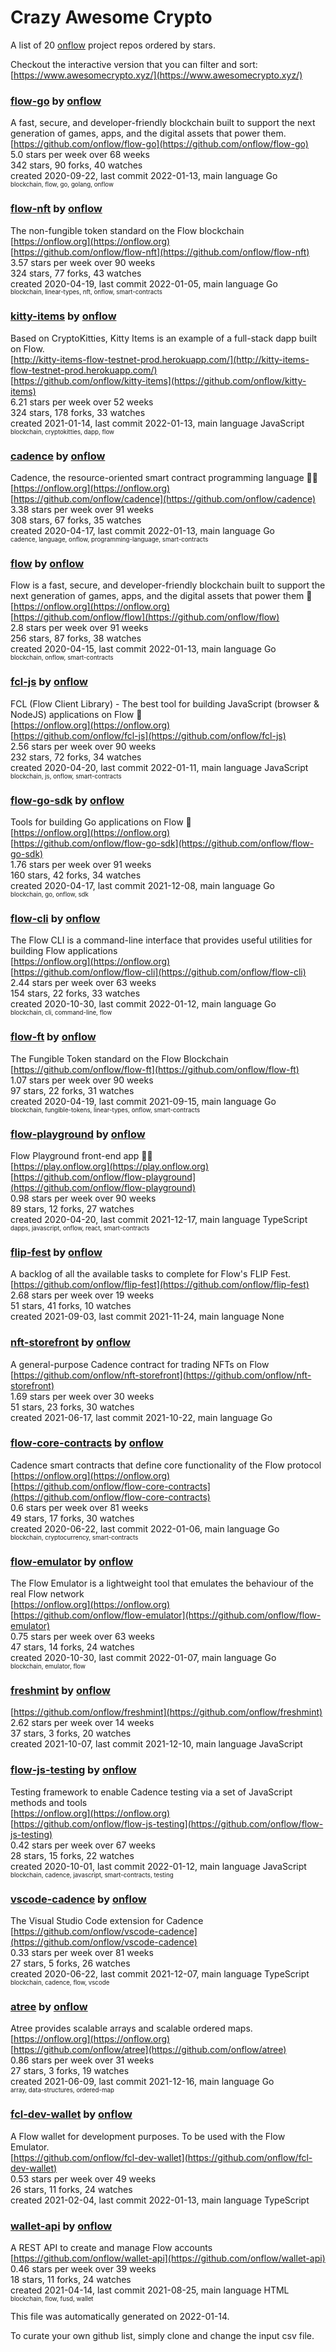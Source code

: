 # Crazy Awesome Crypto
A list of 20 [onflow](https://github.com/onflow) project repos ordered by stars.  

Checkout the interactive version that you can filter and sort: 
[https://www.awesomecrypto.xyz/](https://www.awesomecrypto.xyz/)  


### [flow-go](https://github.com/onflow/flow-go) by [onflow](https://github.com/onflow)  
A fast, secure, and developer-friendly blockchain built to support the next generation of games, apps, and the digital assets that power them.  
[https://github.com/onflow/flow-go](https://github.com/onflow/flow-go)  
5.0 stars per week over 68 weeks  
342 stars, 90 forks, 40 watches  
created 2020-09-22, last commit 2022-01-13, main language Go  
<sub><sup>blockchain, flow, go, golang, onflow</sup></sub>


### [flow-nft](https://github.com/onflow/flow-nft) by [onflow](https://github.com/onflow)  
The non-fungible token standard on the Flow blockchain  
[https://onflow.org](https://onflow.org)  
[https://github.com/onflow/flow-nft](https://github.com/onflow/flow-nft)  
3.57 stars per week over 90 weeks  
324 stars, 77 forks, 43 watches  
created 2020-04-19, last commit 2022-01-05, main language Go  
<sub><sup>blockchain, linear-types, nft, onflow, smart-contracts</sup></sub>


### [kitty-items](https://github.com/onflow/kitty-items) by [onflow](https://github.com/onflow)  
Based on CryptoKitties, Kitty Items is an example of a full-stack dapp built on Flow.  
[http://kitty-items-flow-testnet-prod.herokuapp.com/](http://kitty-items-flow-testnet-prod.herokuapp.com/)  
[https://github.com/onflow/kitty-items](https://github.com/onflow/kitty-items)  
6.21 stars per week over 52 weeks  
324 stars, 178 forks, 33 watches  
created 2021-01-14, last commit 2022-01-13, main language JavaScript  
<sub><sup>blockchain, cryptokitties, dapp, flow</sup></sub>


### [cadence](https://github.com/onflow/cadence) by [onflow](https://github.com/onflow)  
Cadence, the resource-oriented smart contract programming language 🏃‍♂️  
[https://onflow.org](https://onflow.org)  
[https://github.com/onflow/cadence](https://github.com/onflow/cadence)  
3.38 stars per week over 91 weeks  
308 stars, 67 forks, 35 watches  
created 2020-04-17, last commit 2022-01-13, main language Go  
<sub><sup>cadence, language, onflow, programming-language, smart-contracts</sup></sub>


### [flow](https://github.com/onflow/flow) by [onflow](https://github.com/onflow)  
Flow is a fast, secure, and developer-friendly blockchain built to support the next generation of games, apps, and the digital assets that power them 🌊  
[https://onflow.org](https://onflow.org)  
[https://github.com/onflow/flow](https://github.com/onflow/flow)  
2.8 stars per week over 91 weeks  
256 stars, 87 forks, 38 watches  
created 2020-04-15, last commit 2022-01-13, main language Go  
<sub><sup>blockchain, onflow, smart-contracts</sup></sub>


### [fcl-js](https://github.com/onflow/fcl-js) by [onflow](https://github.com/onflow)  
FCL (Flow Client Library) - The best tool for building JavaScript (browser & NodeJS) applications on Flow 🌊  
[https://onflow.org](https://onflow.org)  
[https://github.com/onflow/fcl-js](https://github.com/onflow/fcl-js)  
2.56 stars per week over 90 weeks  
232 stars, 72 forks, 34 watches  
created 2020-04-20, last commit 2022-01-11, main language JavaScript  
<sub><sup>blockchain, js, onflow, smart-contracts</sup></sub>


### [flow-go-sdk](https://github.com/onflow/flow-go-sdk) by [onflow](https://github.com/onflow)  
Tools for building Go applications on Flow :ocean:  
[https://onflow.org](https://onflow.org)  
[https://github.com/onflow/flow-go-sdk](https://github.com/onflow/flow-go-sdk)  
1.76 stars per week over 91 weeks  
160 stars, 42 forks, 34 watches  
created 2020-04-17, last commit 2021-12-08, main language Go  
<sub><sup>blockchain, go, onflow, sdk</sup></sub>


### [flow-cli](https://github.com/onflow/flow-cli) by [onflow](https://github.com/onflow)  
The Flow CLI is a command-line interface that provides useful utilities for building Flow applications  
[https://onflow.org](https://onflow.org)  
[https://github.com/onflow/flow-cli](https://github.com/onflow/flow-cli)  
2.44 stars per week over 63 weeks  
154 stars, 22 forks, 33 watches  
created 2020-10-30, last commit 2022-01-12, main language Go  
<sub><sup>blockchain, cli, command-line, flow</sup></sub>


### [flow-ft](https://github.com/onflow/flow-ft) by [onflow](https://github.com/onflow)  
The Fungible Token standard on the Flow Blockchain   
[https://github.com/onflow/flow-ft](https://github.com/onflow/flow-ft)  
1.07 stars per week over 90 weeks  
97 stars, 22 forks, 31 watches  
created 2020-04-19, last commit 2021-09-15, main language Go  
<sub><sup>blockchain, fungible-tokens, linear-types, onflow, smart-contracts</sup></sub>


### [flow-playground](https://github.com/onflow/flow-playground) by [onflow](https://github.com/onflow)  
Flow Playground front-end app 🤹‍♂️  
[https://play.onflow.org](https://play.onflow.org)  
[https://github.com/onflow/flow-playground](https://github.com/onflow/flow-playground)  
0.98 stars per week over 90 weeks  
89 stars, 12 forks, 27 watches  
created 2020-04-20, last commit 2021-12-17, main language TypeScript  
<sub><sup>dapps, javascript, onflow, react, smart-contracts</sup></sub>


### [flip-fest](https://github.com/onflow/flip-fest) by [onflow](https://github.com/onflow)  
A backlog of all the available tasks to complete for Flow's FLIP Fest.  
[https://github.com/onflow/flip-fest](https://github.com/onflow/flip-fest)  
2.68 stars per week over 19 weeks  
51 stars, 41 forks, 10 watches  
created 2021-09-03, last commit 2021-11-24, main language None  


### [nft-storefront](https://github.com/onflow/nft-storefront) by [onflow](https://github.com/onflow)  
A general-purpose Cadence contract for trading NFTs on Flow  
[https://github.com/onflow/nft-storefront](https://github.com/onflow/nft-storefront)  
1.69 stars per week over 30 weeks  
51 stars, 23 forks, 30 watches  
created 2021-06-17, last commit 2021-10-22, main language Go  


### [flow-core-contracts](https://github.com/onflow/flow-core-contracts) by [onflow](https://github.com/onflow)  
Cadence smart contracts that define core functionality of the Flow protocol  
[https://onflow.org](https://onflow.org)  
[https://github.com/onflow/flow-core-contracts](https://github.com/onflow/flow-core-contracts)  
0.6 stars per week over 81 weeks  
49 stars, 17 forks, 30 watches  
created 2020-06-22, last commit 2022-01-06, main language Go  
<sub><sup>blockchain, cryptocurrency, smart-contracts</sup></sub>


### [flow-emulator](https://github.com/onflow/flow-emulator) by [onflow](https://github.com/onflow)  
The Flow Emulator is a lightweight tool that emulates the behaviour of the real Flow network  
[https://onflow.org](https://onflow.org)  
[https://github.com/onflow/flow-emulator](https://github.com/onflow/flow-emulator)  
0.75 stars per week over 63 weeks  
47 stars, 14 forks, 24 watches  
created 2020-10-30, last commit 2022-01-07, main language Go  
<sub><sup>blockchain, emulator, flow</sup></sub>


### [freshmint](https://github.com/onflow/freshmint) by [onflow](https://github.com/onflow)  
  
[https://github.com/onflow/freshmint](https://github.com/onflow/freshmint)  
2.62 stars per week over 14 weeks  
37 stars, 3 forks, 20 watches  
created 2021-10-07, last commit 2021-12-10, main language JavaScript  


### [flow-js-testing](https://github.com/onflow/flow-js-testing) by [onflow](https://github.com/onflow)  
Testing framework to enable Cadence testing via a set of JavaScript methods and tools  
[https://onflow.org](https://onflow.org)  
[https://github.com/onflow/flow-js-testing](https://github.com/onflow/flow-js-testing)  
0.42 stars per week over 67 weeks  
28 stars, 15 forks, 22 watches  
created 2020-10-01, last commit 2022-01-12, main language JavaScript  
<sub><sup>blockchain, cadence, javascript, smart-contracts, testing</sup></sub>


### [vscode-cadence](https://github.com/onflow/vscode-cadence) by [onflow](https://github.com/onflow)  
The Visual Studio Code extension for Cadence  
[https://github.com/onflow/vscode-cadence](https://github.com/onflow/vscode-cadence)  
0.33 stars per week over 81 weeks  
27 stars, 5 forks, 26 watches  
created 2020-06-22, last commit 2021-12-07, main language TypeScript  
<sub><sup>blockchain, cadence, flow, vscode</sup></sub>


### [atree](https://github.com/onflow/atree) by [onflow](https://github.com/onflow)  
Atree provides scalable arrays and scalable ordered maps.  
[https://onflow.org](https://onflow.org)  
[https://github.com/onflow/atree](https://github.com/onflow/atree)  
0.86 stars per week over 31 weeks  
27 stars, 3 forks, 19 watches  
created 2021-06-09, last commit 2021-12-16, main language Go  
<sub><sup>array, data-structures, ordered-map</sup></sub>


### [fcl-dev-wallet](https://github.com/onflow/fcl-dev-wallet) by [onflow](https://github.com/onflow)  
A Flow wallet for development purposes. To be used with the Flow Emulator.  
[https://github.com/onflow/fcl-dev-wallet](https://github.com/onflow/fcl-dev-wallet)  
0.53 stars per week over 49 weeks  
26 stars, 11 forks, 24 watches  
created 2021-02-04, last commit 2022-01-13, main language TypeScript  


### [wallet-api](https://github.com/onflow/wallet-api) by [onflow](https://github.com/onflow)  
A REST API to create and manage Flow accounts  
[https://github.com/onflow/wallet-api](https://github.com/onflow/wallet-api)  
0.46 stars per week over 39 weeks  
18 stars, 11 forks, 24 watches  
created 2021-04-14, last commit 2021-08-25, main language HTML  
<sub><sup>blockchain, flow, fusd, wallet</sup></sub>


This file was automatically generated on 2022-01-14.  

To curate your own github list, simply clone and change the input csv file.  